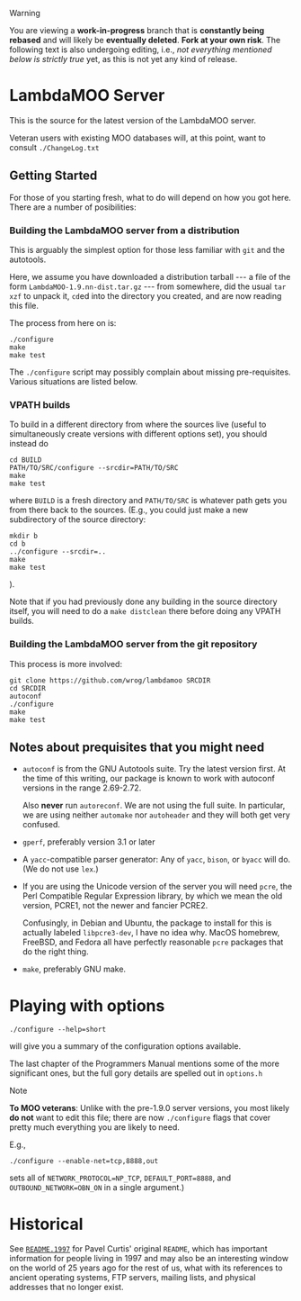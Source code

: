 > [!WARNING]
>
> You are viewing a **__work-in-progress__** branch that is **constantly
> being rebased** and will likely be **eventually deleted**.
> **__Fork at your own risk__**.  The following text is also undergoing
> editing, i.e., _not everything mentioned below is strictly true_
> yet, as this is not yet any kind of release.

# LambdaMOO Server

This is the source for the latest version of the LambdaMOO server.

Veteran users with existing MOO databases will, at this point, want to
consult `./ChangeLog.txt`

## Getting Started

For those of you starting fresh, what to do will depend on how you got
here.  There are a number of posibilities:

### Building the LambdaMOO server from a distribution

This is arguably the simplest option for those less familiar with `git`
and the autotools.

Here, we assume you have downloaded a distribution tarball --- a file of
the form `LambdaMOO-1.9.nn-dist.tar.gz` --- from somewhere, did the
usual `tar xzf` to unpack it, `cd`ed into the directory you created,
and are now reading this file.

The process from here on is:

	./configure
	make
	make test

The `./configure` script may possibly complain about missing
pre-requisites.  Various situations are listed below.

### VPATH builds

To build in a different directory from where the sources live (useful
to simultaneously create versions with different options set), you
should instead do

	cd BUILD
	PATH/TO/SRC/configure --srcdir=PATH/TO/SRC
	make
	make test

where `BUILD` is a fresh directory and `PATH/TO/SRC` is whatever path
gets you from there back to the sources.  (E.g., you could just make a
new subdirectory of the source directory:

	mkdir b
	cd b
	../configure --srcdir=..
	make
	make test

).

Note that if you had previously done any building in the source
directory itself, you will need to do a `make distclean` there
before doing any VPATH builds.

### Building the LambdaMOO server from the git repository

This process is more involved:

	git clone https://github.com/wrog/lambdamoo SRCDIR
	cd SRCDIR
	autoconf
	./configure
	make
	make test

## Notes about prequisites that you might need

* `autoconf` is from the GNU Autotools suite.  Try the latest
   version first.  At the time of this writing, our package is known
   to work with autoconf versions in the range 2.69-2.72.

   Also __never__ run `autoreconf`.  We are not using the full suite.
   In particular, we are using neither `automake` nor `autoheader` and
   they will both get very confused.

* `gperf`, preferably version 3.1 or later

* A `yacc`-compatible parser generator: Any of `yacc`, `bison`, or
  `byacc` will do.  (We do not use `lex`.)

* If you are using the Unicode version of the server you will need
  `pcre`, the Perl Compatible Regular Expression library, by which we
  mean the old version, PCRE1, not the newer and fancier PCRE2.

  Confusingly, in Debian and Ubuntu, the package to install for
  this is actually labeled `libpcre3-dev`, I have no idea why.
  MacOS homebrew, FreeBSD, and Fedora all have perfectly
  reasonable `pcre` packages that do the right thing.

* `make`, preferably GNU make.


# Playing with options

`./configure --help=short`

will give you a summary of the configuration options available.

The last chapter of the Programmers Manual mentions some of the more
significant ones, but the full gory details are spelled out in
`options.h`

> [!Note]
>
> __To MOO veterans__:  Unlike with the pre-1.9.0 server versions, you
> most likely __do not__ want to edit this file; there are now
> `./configure` flags that cover pretty much everything you are likely
> to need.

E.g.,

	./configure --enable-net=tcp,8888,out

sets all of `NETWORK_PROTOCOL=NP_TCP`, `DEFAULT_PORT=8888`, and
`OUTBOUND_NETWORK=OBN_ON` in a single argument.)


# Historical

See [`README.1997`](./README.1997) for Pavel Curtis' original
`README`, which has important information for people living in 1997
and may also be an interesting window on the world of 25 years ago for
the rest of us, what with its references to ancient operating systems,
FTP servers, mailing lists, and physical addresses that no longer
exist.
